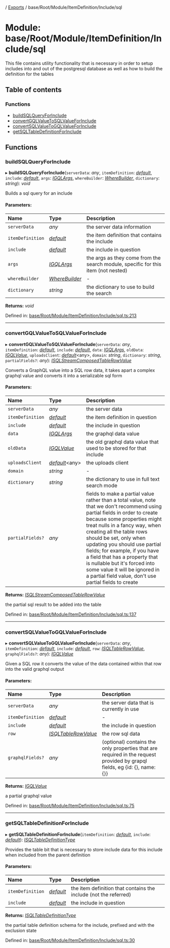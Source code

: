 [](../README.md) / [Exports](../modules.md) / base/Root/Module/ItemDefinition/Include/sql

# Module: base/Root/Module/ItemDefinition/Include/sql

This file contains utility functionality that is necessary in order to
setup includes into and out of the postgresql database as well
as how to build the definition for the tables

## Table of contents

### Functions

- [buildSQLQueryForInclude](base_root_module_itemdefinition_include_sql.md#buildsqlqueryforinclude)
- [convertGQLValueToSQLValueForInclude](base_root_module_itemdefinition_include_sql.md#convertgqlvaluetosqlvalueforinclude)
- [convertSQLValueToGQLValueForInclude](base_root_module_itemdefinition_include_sql.md#convertsqlvaluetogqlvalueforinclude)
- [getSQLTableDefinitionForInclude](base_root_module_itemdefinition_include_sql.md#getsqltabledefinitionforinclude)

## Functions

### buildSQLQueryForInclude

▸ **buildSQLQueryForInclude**(`serverData`: *any*, `itemDefinition`: [*default*](../classes/base_root_module_itemdefinition.default.md), `include`: [*default*](../classes/base_root_module_itemdefinition_include.default.md), `args`: [*IGQLArgs*](../interfaces/gql_querier.igqlargs.md), `whereBuilder`: [*WhereBuilder*](../classes/database_wherebuilder.wherebuilder.md), `dictionary`: *string*): *void*

Builds a sql query for an include

#### Parameters:

Name | Type | Description |
:------ | :------ | :------ |
`serverData` | *any* | the server data information   |
`itemDefinition` | [*default*](../classes/base_root_module_itemdefinition.default.md) | the item definition that contains the include   |
`include` | [*default*](../classes/base_root_module_itemdefinition_include.default.md) | the include in question   |
`args` | [*IGQLArgs*](../interfaces/gql_querier.igqlargs.md) | the args as they come from the search module, specific for this item (not nested)   |
`whereBuilder` | [*WhereBuilder*](../classes/database_wherebuilder.wherebuilder.md) | - |
`dictionary` | *string* | the dictionary to use to build the search    |

**Returns:** *void*

Defined in: [base/Root/Module/ItemDefinition/Include/sql.ts:213](https://github.com/onzag/itemize/blob/0e9b128c/base/Root/Module/ItemDefinition/Include/sql.ts#L213)

___

### convertGQLValueToSQLValueForInclude

▸ **convertGQLValueToSQLValueForInclude**(`serverData`: *any*, `itemDefinition`: [*default*](../classes/base_root_module_itemdefinition.default.md), `include`: [*default*](../classes/base_root_module_itemdefinition_include.default.md), `data`: [*IGQLArgs*](../interfaces/gql_querier.igqlargs.md), `oldData`: [*IGQLValue*](../interfaces/gql_querier.igqlvalue.md), `uploadsClient`: [*default*](../classes/server_services_base_storageprovider.default.md)<any\>, `domain`: *string*, `dictionary`: *string*, `partialFields?`: *any*): [*ISQLStreamComposedTableRowValue*](../interfaces/base_root_sql.isqlstreamcomposedtablerowvalue.md)

Converts a GraphQL value into a SQL row data, it takes apart a complex
graphql value and converts it into a serializable sql form

#### Parameters:

Name | Type | Description |
:------ | :------ | :------ |
`serverData` | *any* | the server data   |
`itemDefinition` | [*default*](../classes/base_root_module_itemdefinition.default.md) | the item definition in question   |
`include` | [*default*](../classes/base_root_module_itemdefinition_include.default.md) | the include in question   |
`data` | [*IGQLArgs*](../interfaces/gql_querier.igqlargs.md) | the graphql data value   |
`oldData` | [*IGQLValue*](../interfaces/gql_querier.igqlvalue.md) | the old graphql data value that used to be stored for that include   |
`uploadsClient` | [*default*](../classes/server_services_base_storageprovider.default.md)<any\> | the uploads client   |
`domain` | *string* | - |
`dictionary` | *string* | the dictionary to use in full text search mode   |
`partialFields?` | *any* | fields to make a partial value rather than a total value, note that we don't recommend using partial fields in order to create because some properties might treat nulls in a fancy way, when creating all the table rows should be set, only when updating you should use partial fields; for example, if you have a field that has a property that is nullable but it's forced into some value it will be ignored in a partial field value, don't use partial fields to create   |

**Returns:** [*ISQLStreamComposedTableRowValue*](../interfaces/base_root_sql.isqlstreamcomposedtablerowvalue.md)

the partial sql result to be added into the table

Defined in: [base/Root/Module/ItemDefinition/Include/sql.ts:137](https://github.com/onzag/itemize/blob/0e9b128c/base/Root/Module/ItemDefinition/Include/sql.ts#L137)

___

### convertSQLValueToGQLValueForInclude

▸ **convertSQLValueToGQLValueForInclude**(`serverData`: *any*, `itemDefinition`: [*default*](../classes/base_root_module_itemdefinition.default.md), `include`: [*default*](../classes/base_root_module_itemdefinition_include.default.md), `row`: [*ISQLTableRowValue*](../interfaces/base_root_sql.isqltablerowvalue.md), `graphqlFields?`: *any*): [*IGQLValue*](../interfaces/gql_querier.igqlvalue.md)

Given a SQL row it converts the value of the data contained
within that row into the valid graphql output

#### Parameters:

Name | Type | Description |
:------ | :------ | :------ |
`serverData` | *any* | the server data that is currently in use   |
`itemDefinition` | [*default*](../classes/base_root_module_itemdefinition.default.md) | - |
`include` | [*default*](../classes/base_root_module_itemdefinition_include.default.md) | the include in question   |
`row` | [*ISQLTableRowValue*](../interfaces/base_root_sql.isqltablerowvalue.md) | the row sql data   |
`graphqlFields?` | *any* | (optional) contains the only properties that are required in the request provided by grapql fields, eg {id: {}, name: {}}   |

**Returns:** [*IGQLValue*](../interfaces/gql_querier.igqlvalue.md)

a partial graphql value

Defined in: [base/Root/Module/ItemDefinition/Include/sql.ts:75](https://github.com/onzag/itemize/blob/0e9b128c/base/Root/Module/ItemDefinition/Include/sql.ts#L75)

___

### getSQLTableDefinitionForInclude

▸ **getSQLTableDefinitionForInclude**(`itemDefinition`: [*default*](../classes/base_root_module_itemdefinition.default.md), `include`: [*default*](../classes/base_root_module_itemdefinition_include.default.md)): [*ISQLTableDefinitionType*](../interfaces/base_root_sql.isqltabledefinitiontype.md)

Provides the table bit that is necessary to store include data
for this include when included from the parent definition

#### Parameters:

Name | Type | Description |
:------ | :------ | :------ |
`itemDefinition` | [*default*](../classes/base_root_module_itemdefinition.default.md) | the item definition that contains the include (not the referred)   |
`include` | [*default*](../classes/base_root_module_itemdefinition_include.default.md) | the include in question   |

**Returns:** [*ISQLTableDefinitionType*](../interfaces/base_root_sql.isqltabledefinitiontype.md)

the partial table definition schema for the include, prefixed and with the exclusion state

Defined in: [base/Root/Module/ItemDefinition/Include/sql.ts:30](https://github.com/onzag/itemize/blob/0e9b128c/base/Root/Module/ItemDefinition/Include/sql.ts#L30)

